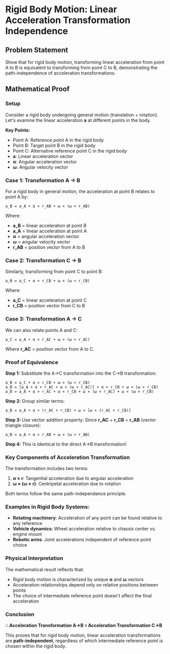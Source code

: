 # Rigid Body Motion: Linear Acceleration Transformation Independence

## Problem Statement
Show that for rigid body motion, transforming linear acceleration from point A to B is equivalent to transforming from point C to B, demonstrating the path-independence of acceleration transformations.

## Mathematical Proof

### Setup
Consider a rigid body undergoing general motion (translation + rotation). Let's examine the linear acceleration **a** at different points in the body.

**Key Points:**
- Point A: Reference point A in the rigid body
- Point B: Target point B in the rigid body  
- Point C: Alternative reference point C in the rigid body
- **a**: Linear acceleration vector
- **α**: Angular acceleration vector
- **ω**: Angular velocity vector

### Case 1: Transformation A → B

For a rigid body in general motion, the acceleration at point B relates to point A by:
```
a_B = a_A + α × r_AB + ω × (ω × r_AB)
```

Where:
- **a_B** = linear acceleration at point B
- **a_A** = linear acceleration at point A
- **α** = angular acceleration vector
- **ω** = angular velocity vector
- **r_AB** = position vector from A to B

### Case 2: Transformation C → B

Similarly, transforming from point C to point B:
```
a_B = a_C + α × r_CB + ω × (ω × r_CB)
```

Where:
- **a_C** = linear acceleration at point C
- **r_CB** = position vector from C to B

### Case 3: Transformation A → C

We can also relate points A and C:
```
a_C = a_A + α × r_AC + ω × (ω × r_AC)
```

Where **r_AC** = position vector from A to C.

### Proof of Equivalence

**Step 1:** Substitute the A→C transformation into the C→B transformation:
```
a_B = a_C + α × r_CB + ω × (ω × r_CB)
a_B = [a_A + α × r_AC + ω × (ω × r_AC)] + α × r_CB + ω × (ω × r_CB)
a_B = a_A + α × r_AC + α × r_CB + ω × (ω × r_AC) + ω × (ω × r_CB)
```

**Step 2:** Group similar terms:
```
a_B = a_A + α × (r_AC + r_CB) + ω × [ω × (r_AC + r_CB)]
```

**Step 3:** Use vector addition property:
Since **r_AC** + **r_CB** = **r_AB** (vector triangle closure):
```
a_B = a_A + α × r_AB + ω × (ω × r_AB)
```

**Step 4:** This is identical to the direct A→B transformation!

### Key Components of Acceleration Transformation

The transformation includes two terms:

1. **α × r**: Tangential acceleration due to angular acceleration
2. **ω × (ω × r)**: Centripetal acceleration due to rotation

Both terms follow the same path-independence principle.

### Examples in Rigid Body Systems:
- **Rotating machinery**: Acceleration of any point can be found relative to any reference
- **Vehicle dynamics**: Wheel acceleration relative to chassis center vs. engine mount
- **Robotic arms**: Joint accelerations independent of reference point choice

### Physical Interpretation

The mathematical result reflects that:
- Rigid body motion is characterized by unique **α** and **ω** vectors
- Acceleration relationships depend only on relative positions between points
- The choice of intermediate reference point doesn't affect the final acceleration

### Conclusion

**∴ Acceleration Transformation A→B ≡ Acceleration Transformation C→B**

This proves that for rigid body motion, linear acceleration transformations are **path-independent**, regardless of which intermediate reference point is chosen within the rigid body.